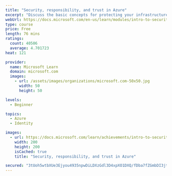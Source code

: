 ```yaml
---
title: "Security, responsibility, and trust in Azure"
excerpt: "Discuss the basic concepts for protecting your infrastructure and data when you work in the cloud. Understand what responsibilities are yours and what Azure takes care of for you."
webUrl: https://docs.microsoft.com/en-us/learn/modules/intro-to-security-in-azure/
type: course
price: Free
length: 76 mins
ratings:
  count: 40506
  average: 4.701723
heat: 121

provider:
  name: Microsoft Learn
  domain: microsoft.com
  images:
    - url: /assets/images/organizations/microsoft.com-50x50.jpg
      width: 50
      height: 50

levels:
  - Beginner

topics:
  - Azure
  - Identity

images:
  - url: https://docs.microsoft.com/learn/achievements/intro-to-security-in-azure-social.png
    width: 200
    height: 200
    isCached: true
    title: "Security, responsibility, and trust in Azure"

secured: "3tUoh5wtbXUe3Ejyou4935npwDiLDXzGdl3D4xpXO1DXQ/fDba7fZGmbDI3jtdIwAIxm+ptbMC1ttv6qupFV2mb3kotezKyH5xlap/jE9zbgNKdEvbkT4q5GdSR0WqxPz3RnAA7BRjEhE9FTvYRux0IsLhDDILPsw06eFxzeFve4ZDrtbgnhnvwlcNPY+F9UIeekrH4sHHj/TEecs9oIoNct1/qpOWC0tHT8Bi8hKH9oAE9UJJYNWJsOoYWeZNR8XhPOmjcKQr37o9pUpJ+oyrPo1GnaJyz0jsNdff8W1PK6q3kvbi/xedYFzYO9MqwCVECiBYGxQD2/gBneXmJ6NN19W+z5nqE7nXmpkfKZZMq4k55pmC5GGgrV8abGc0Mc1SZQMieMYe0vmvPsM2pkvQ==;zMt7ivbuRgc35ErcbaCUIw=="
---
```


